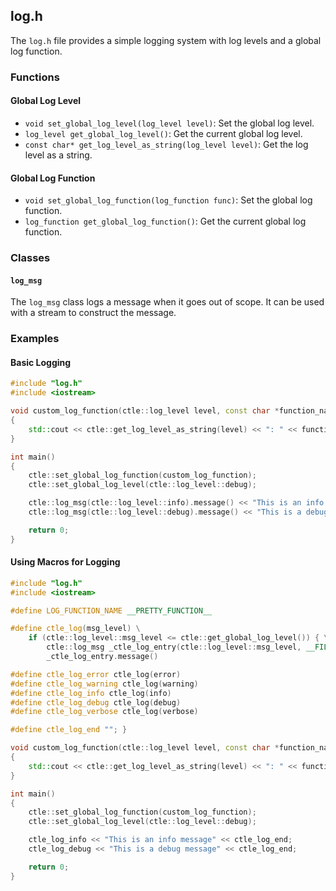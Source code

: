 ## log.h

The `log.h` file provides a simple logging system with log levels and a global log function.

### Functions

#### Global Log Level

- `void set_global_log_level(log_level level)`: Set the global log level.
- `log_level get_global_log_level()`: Get the current global log level.
- `const char* get_log_level_as_string(log_level level)`: Get the log level as a string.

#### Global Log Function

- `void set_global_log_function(log_function func)`: Set the global log function.
- `log_function get_global_log_function()`: Get the current global log function.

### Classes

#### `log_msg`

The `log_msg` class logs a message when it goes out of scope. It can be used with a stream to construct the message.

### Examples

#### Basic Logging

```cpp
#include "log.h"
#include <iostream>

void custom_log_function(ctle::log_level level, const char *function_name, const char *message)
{
    std::cout << ctle::get_log_level_as_string(level) << ": " << function_name << ": " << message << std::endl;
}

int main()
{
    ctle::set_global_log_function(custom_log_function);
    ctle::set_global_log_level(ctle::log_level::debug);

    ctle::log_msg(ctle::log_level::info).message() << "This is an info message";
    ctle::log_msg(ctle::log_level::debug).message() << "This is a debug message";

    return 0;
}
```

#### Using Macros for Logging

```cpp
#include "log.h"
#include <iostream>

#define LOG_FUNCTION_NAME __PRETTY_FUNCTION__

#define ctle_log(msg_level) \
    if (ctle::log_level::msg_level <= ctle::get_global_log_level()) { \
        ctle::log_msg _ctle_log_entry(ctle::log_level::msg_level, __FILE__, __LINE__, LOG_FUNCTION_NAME); \
        _ctle_log_entry.message()

#define ctle_log_error ctle_log(error)
#define ctle_log_warning ctle_log(warning)
#define ctle_log_info ctle_log(info)
#define ctle_log_debug ctle_log(debug)
#define ctle_log_verbose ctle_log(verbose)

#define ctle_log_end ""; }

void custom_log_function(ctle::log_level level, const char *function_name, const char *message)
{
    std::cout << ctle::get_log_level_as_string(level) << ": " << function_name << ": " << message << std::endl;
}

int main()
{
    ctle::set_global_log_function(custom_log_function);
    ctle::set_global_log_level(ctle::log_level::debug);

    ctle_log_info << "This is an info message" << ctle_log_end;
    ctle_log_debug << "This is a debug message" << ctle_log_end;

    return 0;
}
```